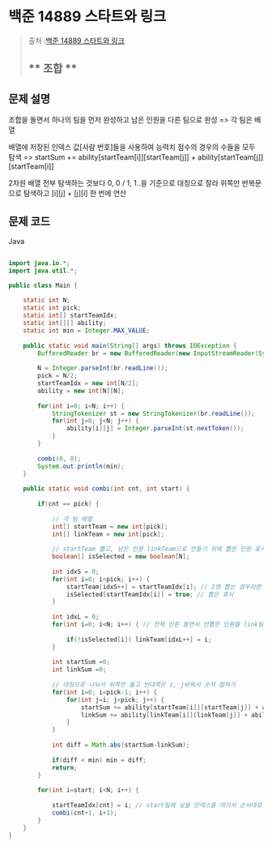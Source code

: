 # 백준 14889 스타트와 링크

>  출처 :[백준 14889 스타트와 링크](https://www.acmicpc.net/problem/14889)
> 
>  ## ** 조합 **

## 문제 설명

조합을 돌면서 하나의 팀을 먼저 완성하고 남은 인원을 다른 팀으로 완성 => 각 팀은 배열

배열에 저장된 인덱스 값[사람 번호]들을 사용하여 능력치 점수의 경우의 수들을 모두 탐색 => startSum += ability[startTeam[i]][startTeam[j]] + ability[startTeam[j]][startTeam[i]]

2차원 배열 전부 탐색하는 것보다 0, 0 / 1, 1..을 기준으로 대칭으로 잘라 위쪽만 반복문으로 탐색하고 [i][j] + [j][i] 한 번에 연산
 
## 문제 코드
Java
```java

import java.io.*;
import java.util.*;

public class Main {
	
	static int N;
	static int pick;
	static int[] startTeamIdx;
	static int[][] ability;
	static int min = Integer.MAX_VALUE;
	
	public static void main(String[] args) throws IOException {
		BufferedReader br = new BufferedReader(new InputStreamReader(System.in));
		
		N = Integer.parseInt(br.readLine());
		pick = N/2;
		startTeamIdx = new int[N/2];
		ability = new int[N][N];
		
		for(int i=0; i<N; i++) {
			StringTokenizer st = new StringTokenizer(br.readLine());
			for(int j=0; j<N; j++) {
				ability[i][j] = Integer.parseInt(st.nextToken());
			}
		}
		
		combi(0, 0);
		System.out.println(min);
	}
	
	public static void combi(int cnt, int start) {
		
		if(cnt == pick) {
			
			// 각 팀 배열
			int[] startTeam = new int[pick];
			int[] linkTeam = new int[pick];
			
			// startTeam 뽑고, 남은 인원 linkTeam으로 만들기 위해 뽑은 인원 표시
			boolean[] isSelected = new boolean[N];
			
			int idxS = 0;
			for(int i=0; i<pick; i++) {
				startTeam[idxS++] = startTeamIdx[i]; // 2명 뽑는 경우라면 [0], [1]에 0 1 / 0 2 / 0 3 / 1 2... 쭉 들어감
				isSelected[startTeamIdx[i]] = true; // 뽑은 표시
			}
			
			int idxL = 0;
			for(int i=0; i<N; i++) { // 전체 인원 돌면서 안뽑힌 인원을 link팀으로
				
				if(!isSelected[i]) linkTeam[idxL++] = i;
			}
			
			int startSum =0;
			int linkSum =0;
			
			// 대칭으로 나눠서 위쪽만 돌고 반대쪽은 i, j바꿔서 숫자 합하기
			for(int i=0; i<pick-1; i++) {
				for(int j=i; j<pick; j++) {
					startSum += ability[startTeam[i]][startTeam[j]] + ability[startTeam[j]][startTeam[i]];
					linkSum += ability[linkTeam[i]][linkTeam[j]] + ability[linkTeam[j]][linkTeam[i]];
				}
			}
			
			int diff = Math.abs(startSum-linkSum);
			
			if(diff < min) min = diff;
			return;
		}
		
		for(int i=start; i<N; i++) {
			
			startTeamIdx[cnt] = i; // start팀에 넣을 인덱스를 여기서 순서대로 지정
			combi(cnt+1, i+1);
		}
	}
}
